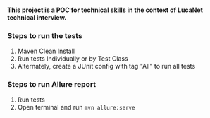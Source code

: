 #### This project is a POC for technical skills in the context of LucaNet technical interview.


### Steps to run the tests

1. Maven Clean Install
2. Run tests Individually or by Test Class
3. Alternately, create a JUnit config with tag "All" to run all tests

### Steps to run Allure report
1. Run tests
2. Open terminal and run `mvn allure:serve`
